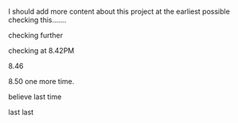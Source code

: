 I should add more content about this project at the earliest possible checking this.......

checking further

checking at 8.42PM

8.46

8.50 one more time.

believe last time

last last